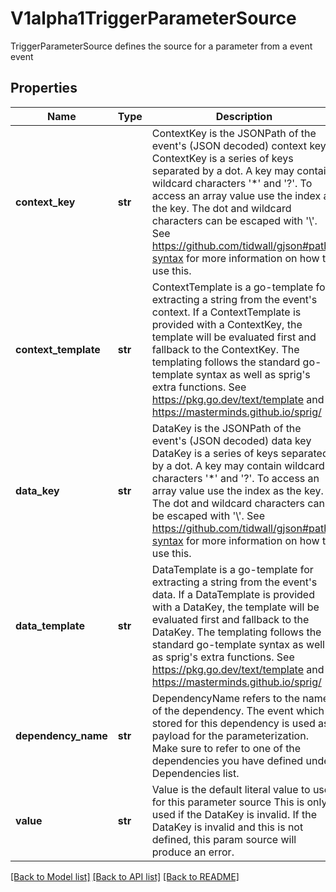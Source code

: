 # V1alpha1TriggerParameterSource

TriggerParameterSource defines the source for a parameter from a event event
## Properties
Name | Type | Description | Notes
------------ | ------------- | ------------- | -------------
**context_key** | **str** | ContextKey is the JSONPath of the event&#39;s (JSON decoded) context key ContextKey is a series of keys separated by a dot. A key may contain wildcard characters &#39;*&#39; and &#39;?&#39;. To access an array value use the index as the key. The dot and wildcard characters can be escaped with &#39;\\&#39;. See https://github.com/tidwall/gjson#path-syntax for more information on how to use this. | [optional] 
**context_template** | **str** | ContextTemplate is a go-template for extracting a string from the event&#39;s context. If a ContextTemplate is provided with a ContextKey, the template will be evaluated first and fallback to the ContextKey. The templating follows the standard go-template syntax as well as sprig&#39;s extra functions. See https://pkg.go.dev/text/template and https://masterminds.github.io/sprig/ | [optional] 
**data_key** | **str** | DataKey is the JSONPath of the event&#39;s (JSON decoded) data key DataKey is a series of keys separated by a dot. A key may contain wildcard characters &#39;*&#39; and &#39;?&#39;. To access an array value use the index as the key. The dot and wildcard characters can be escaped with &#39;\\&#39;. See https://github.com/tidwall/gjson#path-syntax for more information on how to use this. | [optional] 
**data_template** | **str** | DataTemplate is a go-template for extracting a string from the event&#39;s data. If a DataTemplate is provided with a DataKey, the template will be evaluated first and fallback to the DataKey. The templating follows the standard go-template syntax as well as sprig&#39;s extra functions. See https://pkg.go.dev/text/template and https://masterminds.github.io/sprig/ | [optional] 
**dependency_name** | **str** | DependencyName refers to the name of the dependency. The event which is stored for this dependency is used as payload for the parameterization. Make sure to refer to one of the dependencies you have defined under Dependencies list. | 
**value** | **str** | Value is the default literal value to use for this parameter source This is only used if the DataKey is invalid. If the DataKey is invalid and this is not defined, this param source will produce an error. | [optional] 

[[Back to Model list]](../README.md#documentation-for-models) [[Back to API list]](../README.md#documentation-for-api-endpoints) [[Back to README]](../README.md)


